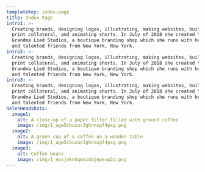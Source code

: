 ```yaml
---
templateKey: index-page
title: Index Page
intro1: >-
  Creating brands, designing logos, illustrating, making websites, building
  print collateral, and animating shorts. In July of 2018 she created Your
  Grandma Lied Studios, a boutique branding shop which she runs with her partner
  and talented friends from New York, New York.
intro2: >-
  Creating brands, designing logos, illustrating, making websites, building
  print collateral, and animating shorts. In July of 2018 she created Your
  Grandma Lied Studios, a boutique branding shop which she runs with her partner
  and talented friends from New York, New York.
intro3: >-
  Creating brands, designing logos, illustrating, making websites, building
  print collateral, and animating shorts. In July of 2018 she created Your
  Grandma Lied Studios, a boutique branding shop which she runs with her partner
  and talented friends from New York, New York.
helenHeadshots:
  image1:
    alt: A close-up of a paper filter filled with ground coffee
    image: /img/1_agw5cbuzuc3ghnnxpf4pxg.png
  image2:
    alt: A green cup of a coffee on a wooden table
    image: /img/1_agw5cbuzuc3ghnnxpf4pxg.png
  image3:
    alt: Coffee beans
    image: /img/1_eosjnknhqmxzmbjepsvp2q.png
---
```



